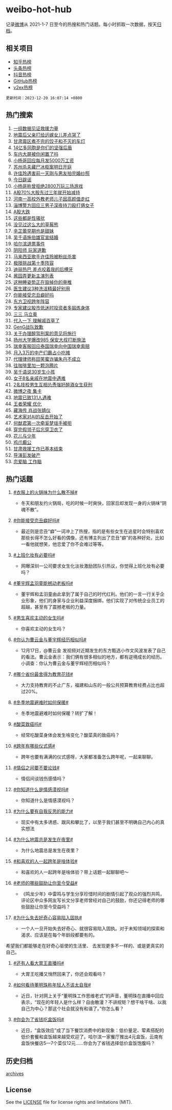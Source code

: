 # weibo-hot-hub

记录[微博](https://www.weibo.com)从 2021-1-7 日至今的热搜和热门话题。每小时抓取一次数据，按天[归档](archives)。

## 相关项目

- [知乎热榜](https://github.com/lonnyzhang423/zhihu-hot-hub)
- [头条热榜](https://github.com/lonnyzhang423/toutiao-hot-hub)
- [抖音热榜](https://github.com/lonnyzhang423/douyin-hot-hub)
- [GitHub热榜](https://github.com/lonnyzhang423/github-hot-hub)
- [v2ex热榜](https://github.com/lonnyzhang423/v2ex-hot-hub)


`更新时间：2023-12-20 16:07:14 +0800`

## 热门搜索

1. [一组数据见证救援力量](https://m.weibo.cn/search?containerid=100103type%3D1%26t%3D10%26q%3D%23%E4%B8%80%E7%BB%84%E6%95%B0%E6%8D%AE%E8%A7%81%E8%AF%81%E6%95%91%E6%8F%B4%E5%8A%9B%E9%87%8F%23&stream_entry_id=51&isnewpage=1&extparam=seat%3D1%26stream_entry_id%3D51%26dgr%3D0%26c_type%3D51%26pos%3D0%26q%3D%2523%25E4%25B8%2580%25E7%25BB%2584%25E6%2595%25B0%25E6%258D%25AE%25E8%25A7%2581%25E8%25AF%2581%25E6%2595%2591%25E6%258F%25B4%25E5%258A%259B%25E9%2587%258F%2523%26filter_type%3Drealtimehot%26cate%3D10103%26display_time%3D1703059632%26pre_seqid%3D1703059632848013192136)
1. [地震后父亲打给远嫁女儿差点哭了](https://m.weibo.cn/search?containerid=100103type%3D1%26t%3D10%26q%3D%23%E5%9C%B0%E9%9C%87%E5%90%8E%E7%88%B6%E4%BA%B2%E6%89%93%E7%BB%99%E8%BF%9C%E5%AB%81%E5%A5%B3%E5%84%BF%E5%B7%AE%E7%82%B9%E5%93%AD%E4%BA%86%23&stream_entry_id=31&isnewpage=1&extparam=seat%3D1%26pos%3D0%26lcate%3D5001%26flag%3D1%26stream_entry_id%3D31%26band_rank%3D1%26dgr%3D0%26realpos%3D1%26c_type%3D31%26q%3D%2523%25E5%259C%25B0%25E9%259C%2587%25E5%2590%258E%25E7%2588%25B6%25E4%25BA%25B2%25E6%2589%2593%25E7%25BB%2599%25E8%25BF%259C%25E5%25AB%2581%25E5%25A5%25B3%25E5%2584%25BF%25E5%25B7%25AE%25E7%2582%25B9%25E5%2593%25AD%25E4%25BA%2586%2523%26filter_type%3Drealtimehot%26cate%3D5001%26display_time%3D1703059632%26pre_seqid%3D1703059632848013192136)
1. [甘肃震区煮不完的饺子和不灭的车灯](https://m.weibo.cn/search?containerid=100103type%3D1%26t%3D10%26q%3D%23%E7%94%98%E8%82%83%E9%9C%87%E5%8C%BA%E7%85%AE%E4%B8%8D%E5%AE%8C%E7%9A%84%E9%A5%BA%E5%AD%90%E5%92%8C%E4%B8%8D%E7%81%AD%E7%9A%84%E8%BD%A6%E7%81%AF%23&stream_entry_id=31&isnewpage=1&extparam=seat%3D1%26pos%3D1%26lcate%3D5001%26flag%3D0%26stream_entry_id%3D31%26band_rank%3D2%26dgr%3D0%26realpos%3D2%26c_type%3D31%26q%3D%2523%25E7%2594%2598%25E8%2582%2583%25E9%259C%2587%25E5%258C%25BA%25E7%2585%25AE%25E4%25B8%258D%25E5%25AE%258C%25E7%259A%2584%25E9%25A5%25BA%25E5%25AD%2590%25E5%2592%258C%25E4%25B8%258D%25E7%2581%25AD%25E7%259A%2584%25E8%25BD%25A6%25E7%2581%25AF%2523%26filter_type%3Drealtimehot%26cate%3D5001%26display_time%3D1703059632%26pre_seqid%3D1703059632848013192136)
1. [14亿多同胞是你们的坚强后盾](https://m.weibo.cn/search?containerid=100103type%3D1%26t%3D10%26q%3D%2314%E4%BA%BF%E5%A4%9A%E5%90%8C%E8%83%9E%E6%98%AF%E4%BD%A0%E4%BB%AC%E7%9A%84%E5%9D%9A%E5%BC%BA%E5%90%8E%E7%9B%BE%23&stream_entry_id=31&isnewpage=1&extparam=seat%3D1%26pos%3D2%26lcate%3D5001%26flag%3D0%26stream_entry_id%3D31%26band_rank%3D3%26dgr%3D0%26realpos%3D3%26c_type%3D31%26q%3D%252314%25E4%25BA%25BF%25E5%25A4%259A%25E5%2590%258C%25E8%2583%259E%25E6%2598%25AF%25E4%25BD%25A0%25E4%25BB%25AC%25E7%259A%2584%25E5%259D%259A%25E5%25BC%25BA%25E5%2590%258E%25E7%259B%25BE%2523%26filter_type%3Drealtimehot%26cate%3D5001%26display_time%3D1703059632%26pre_seqid%3D1703059632848013192136)
1. [车内大屏被你闲置了吗](https://m.weibo.cn/search?containerid=100103type%3D1%26t%3D10%26q%3D%23%E8%BD%A6%E5%86%85%E5%A4%A7%E5%B1%8F%E8%A2%AB%E4%BD%A0%E9%97%B2%E7%BD%AE%E4%BA%86%E5%90%97%23&stream_entry_id=31&isnewpage=1&extparam=seat%3D1%26adid%3D215210%26pos%3D3%26lcate%3D5001%26stream_entry_id%3D31%26band_rank%3D4%26dgr%3D0%26filter_type%3Drealtimehot%26c_type%3D31%26q%3D%2523%25E8%25BD%25A6%25E5%2586%2585%25E5%25A4%25A7%25E5%25B1%258F%25E8%25A2%25AB%25E4%25BD%25A0%25E9%2597%25B2%25E7%25BD%25AE%25E4%25BA%2586%25E5%2590%2597%2523%26is_ad_pos%3D1%26cate%3D5001%26display_time%3D1703059632%26pre_seqid%3D1703059632848013192136)
1. [小杨哥回应每月发5000万工资](https://m.weibo.cn/search?containerid=100103type%3D1%26t%3D10%26q%3D%23%E5%B0%8F%E6%9D%A8%E5%93%A5%E5%9B%9E%E5%BA%94%E6%AF%8F%E6%9C%88%E5%8F%915000%E4%B8%87%E5%B7%A5%E8%B5%84%23&stream_entry_id=31&isnewpage=1&extparam=seat%3D1%26pos%3D4%26lcate%3D5001%26flag%3D2%26stream_entry_id%3D31%26band_rank%3D4%26dgr%3D0%26realpos%3D4%26c_type%3D31%26q%3D%2523%25E5%25B0%258F%25E6%259D%25A8%25E5%2593%25A5%25E5%259B%259E%25E5%25BA%2594%25E6%25AF%258F%25E6%259C%2588%25E5%258F%25915000%25E4%25B8%2587%25E5%25B7%25A5%25E8%25B5%2584%2523%26filter_type%3Drealtimehot%26cate%3D5001%26display_time%3D1703059632%26pre_seqid%3D1703059632848013192136)
1. [苏州杀夫藏尸冰柜案明日开庭](https://m.weibo.cn/search?containerid=100103type%3D1%26t%3D10%26q%3D%23%E8%8B%8F%E5%B7%9E%E6%9D%80%E5%A4%AB%E8%97%8F%E5%B0%B8%E5%86%B0%E6%9F%9C%E6%A1%88%E6%98%8E%E6%97%A5%E5%BC%80%E5%BA%AD%23&stream_entry_id=31&isnewpage=1&extparam=seat%3D1%26pos%3D5%26lcate%3D5001%26flag%3D1%26stream_entry_id%3D31%26band_rank%3D5%26dgr%3D0%26realpos%3D5%26c_type%3D31%26q%3D%2523%25E8%258B%258F%25E5%25B7%259E%25E6%259D%2580%25E5%25A4%25AB%25E8%2597%258F%25E5%25B0%25B8%25E5%2586%25B0%25E6%259F%259C%25E6%25A1%2588%25E6%2598%258E%25E6%2597%25A5%25E5%25BC%2580%25E5%25BA%25AD%2523%26filter_type%3Drealtimehot%26cate%3D5001%26display_time%3D1703059632%26pre_seqid%3D1703059632848013192136)
1. [许佳玲遇害前一天刚与男友拍完婚纱照](https://m.weibo.cn/search?containerid=100103type%3D1%26t%3D10%26q%3D%23%E8%AE%B8%E4%BD%B3%E7%8E%B2%E9%81%87%E5%AE%B3%E5%89%8D%E4%B8%80%E5%A4%A9%E5%88%9A%E4%B8%8E%E7%94%B7%E5%8F%8B%E6%8B%8D%E5%AE%8C%E5%A9%9A%E7%BA%B1%E7%85%A7%23&stream_entry_id=31&isnewpage=1&extparam=seat%3D1%26pos%3D6%26lcate%3D5001%26flag%3D1%26stream_entry_id%3D31%26band_rank%3D6%26dgr%3D0%26realpos%3D6%26c_type%3D31%26q%3D%2523%25E8%25AE%25B8%25E4%25BD%25B3%25E7%258E%25B2%25E9%2581%2587%25E5%25AE%25B3%25E5%2589%258D%25E4%25B8%2580%25E5%25A4%25A9%25E5%2588%259A%25E4%25B8%258E%25E7%2594%25B7%25E5%258F%258B%25E6%258B%258D%25E5%25AE%258C%25E5%25A9%259A%25E7%25BA%25B1%25E7%2585%25A7%2523%26filter_type%3Drealtimehot%26cate%3D5001%26display_time%3D1703059632%26pre_seqid%3D1703059632848013192136)
1. [今日辟谣](https://m.weibo.cn/search?containerid=100103type%3D1%26t%3D10%26q%3D%23%E4%BB%8A%E6%97%A5%E8%BE%9F%E8%B0%A3%23&stream_entry_id=31&isnewpage=1&extparam=seat%3D1%26adid%3D214978%26pos%3D7%26lcate%3D5001%26stream_entry_id%3D31%26band_rank%3D7%26dgr%3D0%26filter_type%3Drealtimehot%26c_type%3D31%26q%3D%2523%25E4%25BB%258A%25E6%2597%25A5%25E8%25BE%259F%25E8%25B0%25A3%2523%26is_ad_pos%3D1%26cate%3D5001%26display_time%3D1703059632%26pre_seqid%3D1703059632848013192136)
1. [小杨哥称曾拒绝2800万玩三场游戏](https://m.weibo.cn/search?containerid=100103type%3D1%26t%3D10%26q%3D%23%E5%B0%8F%E6%9D%A8%E5%93%A5%E7%A7%B0%E6%9B%BE%E6%8B%92%E7%BB%9D2800%E4%B8%87%E7%8E%A9%E4%B8%89%E5%9C%BA%E6%B8%B8%E6%88%8F%23&stream_entry_id=31&isnewpage=1&extparam=seat%3D1%26pos%3D8%26lcate%3D5001%26flag%3D1%26stream_entry_id%3D31%26band_rank%3D7%26dgr%3D0%26realpos%3D7%26c_type%3D31%26q%3D%2523%25E5%25B0%258F%25E6%259D%25A8%25E5%2593%25A5%25E7%25A7%25B0%25E6%259B%25BE%25E6%258B%2592%25E7%25BB%259D2800%25E4%25B8%2587%25E7%258E%25A9%25E4%25B8%2589%25E5%259C%25BA%25E6%25B8%25B8%25E6%2588%258F%2523%26filter_type%3Drealtimehot%26cate%3D5001%26display_time%3D1703059632%26pre_seqid%3D1703059632848013192136)
1. [A股70%大股东过三年就开始减持](https://m.weibo.cn/search?containerid=100103type%3D1%26t%3D10%26q%3D%23A%E8%82%A170%25%E5%A4%A7%E8%82%A1%E4%B8%9C%E8%BF%87%E4%B8%89%E5%B9%B4%E5%B0%B1%E5%BC%80%E5%A7%8B%E5%87%8F%E6%8C%81%23&stream_entry_id=31&isnewpage=1&extparam=seat%3D1%26pos%3D9%26lcate%3D5001%26flag%3D1%26stream_entry_id%3D31%26band_rank%3D8%26dgr%3D0%26realpos%3D8%26c_type%3D31%26q%3D%2523A%25E8%2582%25A170%2525%25E5%25A4%25A7%25E8%2582%25A1%25E4%25B8%259C%25E8%25BF%2587%25E4%25B8%2589%25E5%25B9%25B4%25E5%25B0%25B1%25E5%25BC%2580%25E5%25A7%258B%25E5%2587%258F%25E6%258C%2581%2523%26filter_type%3Drealtimehot%26cate%3D5001%26display_time%3D1703059632%26pre_seqid%3D1703059632848013192136)
1. [河南一高校外教老师儿子因高颜值走红](https://m.weibo.cn/search?containerid=100103type%3D1%26t%3D10%26q%3D%23%E6%B2%B3%E5%8D%97%E4%B8%80%E9%AB%98%E6%A0%A1%E5%A4%96%E6%95%99%E8%80%81%E5%B8%88%E5%84%BF%E5%AD%90%E5%9B%A0%E9%AB%98%E9%A2%9C%E5%80%BC%E8%B5%B0%E7%BA%A2%23&stream_entry_id=31&isnewpage=1&extparam=seat%3D1%26pos%3D10%26lcate%3D5001%26flag%3D0%26stream_entry_id%3D31%26band_rank%3D9%26dgr%3D0%26realpos%3D9%26c_type%3D31%26q%3D%2523%25E6%25B2%25B3%25E5%258D%2597%25E4%25B8%2580%25E9%25AB%2598%25E6%25A0%25A1%25E5%25A4%2596%25E6%2595%2599%25E8%2580%2581%25E5%25B8%2588%25E5%2584%25BF%25E5%25AD%2590%25E5%259B%25A0%25E9%25AB%2598%25E9%25A2%259C%25E5%2580%25BC%25E8%25B5%25B0%25E7%25BA%25A2%2523%26filter_type%3Drealtimehot%26cate%3D5001%26display_time%3D1703059632%26pre_seqid%3D1703059632848013192136)
1. [淄博警方回应三男子深夜持刀殴打俩女子](https://m.weibo.cn/search?containerid=100103type%3D1%26t%3D10%26q%3D%23%E6%B7%84%E5%8D%9A%E8%AD%A6%E6%96%B9%E5%9B%9E%E5%BA%94%E4%B8%89%E7%94%B7%E5%AD%90%E6%B7%B1%E5%A4%9C%E6%8C%81%E5%88%80%E6%AE%B4%E6%89%93%E4%BF%A9%E5%A5%B3%E5%AD%90%23&stream_entry_id=31&isnewpage=1&extparam=seat%3D1%26pos%3D11%26lcate%3D5001%26flag%3D1%26stream_entry_id%3D31%26band_rank%3D10%26dgr%3D0%26realpos%3D10%26c_type%3D31%26q%3D%2523%25E6%25B7%2584%25E5%258D%259A%25E8%25AD%25A6%25E6%2596%25B9%25E5%259B%259E%25E5%25BA%2594%25E4%25B8%2589%25E7%2594%25B7%25E5%25AD%2590%25E6%25B7%25B1%25E5%25A4%259C%25E6%258C%2581%25E5%2588%2580%25E6%25AE%25B4%25E6%2589%2593%25E4%25BF%25A9%25E5%25A5%25B3%25E5%25AD%2590%2523%26filter_type%3Drealtimehot%26cate%3D5001%26display_time%3D1703059632%26pre_seqid%3D1703059632848013192136)
1. [A股大跌](https://m.weibo.cn/search?containerid=100103type%3D1%26t%3D10%26q%3D%23A%E8%82%A1%E5%A4%A7%E8%B7%8C%23&stream_entry_id=31&isnewpage=1&extparam=seat%3D1%26pos%3D12%26lcate%3D5001%26flag%3D1%26stream_entry_id%3D31%26band_rank%3D11%26dgr%3D0%26realpos%3D11%26c_type%3D31%26q%3D%2523A%25E8%2582%25A1%25E5%25A4%25A7%25E8%25B7%258C%2523%26filter_type%3Drealtimehot%26cate%3D5001%26display_time%3D1703059632%26pre_seqid%3D1703059632848013192136)
1. [这些都是性骚扰](https://m.weibo.cn/search?containerid=100103type%3D1%26t%3D10%26q%3D%E8%BF%99%E4%BA%9B%E9%83%BD%E6%98%AF%E6%80%A7%E9%AA%9A%E6%89%B0&stream_entry_id=31&isnewpage=1&extparam=seat%3D1%26pos%3D13%26lcate%3D5001%26flag%3D1%26stream_entry_id%3D31%26band_rank%3D12%26dgr%3D0%26realpos%3D12%26c_type%3D31%26q%3D%25E8%25BF%2599%25E4%25BA%259B%25E9%2583%25BD%25E6%2598%25AF%25E6%2580%25A7%25E9%25AA%259A%25E6%2589%25B0%26filter_type%3Drealtimehot%26cate%3D5001%26display_time%3D1703059632%26pre_seqid%3D1703059632848013192136)
1. [没见过这么大的草莓熊](https://m.weibo.cn/search?containerid=100103type%3D1%26t%3D10%26q%3D%23%E6%B2%A1%E8%A7%81%E8%BF%87%E8%BF%99%E4%B9%88%E5%A4%A7%E7%9A%84%E8%8D%89%E8%8E%93%E7%86%8A%23&stream_entry_id=31&isnewpage=1&extparam=seat%3D1%26adid%3D214720%26pos%3D14%26lcate%3D5001%26flag%3D0%26stream_entry_id%3D31%26band_rank%3D13%26dgr%3D0%26realpos%3D13%26c_type%3D31%26q%3D%2523%25E6%25B2%25A1%25E8%25A7%2581%25E8%25BF%2587%25E8%25BF%2599%25E4%25B9%2588%25E5%25A4%25A7%25E7%259A%2584%25E8%258D%2589%25E8%258E%2593%25E7%2586%258A%2523%26filter_type%3Drealtimehot%26cate%3D5001%26display_time%3D1703059632%26pre_seqid%3D1703059632848013192136)
1. [辛芷蕾早期也是甜妹](https://m.weibo.cn/search?containerid=100103type%3D1%26t%3D10%26q%3D%23%E8%BE%9B%E8%8A%B7%E8%95%BE%E6%97%A9%E6%9C%9F%E4%B9%9F%E6%98%AF%E7%94%9C%E5%A6%B9%23&stream_entry_id=31&isnewpage=1&extparam=seat%3D1%26pos%3D15%26lcate%3D5001%26flag%3D1%26stream_entry_id%3D31%26band_rank%3D14%26dgr%3D0%26realpos%3D14%26c_type%3D31%26q%3D%2523%25E8%25BE%259B%25E8%258A%25B7%25E8%2595%25BE%25E6%2597%25A9%25E6%259C%259F%25E4%25B9%259F%25E6%2598%25AF%25E7%2594%259C%25E5%25A6%25B9%2523%26filter_type%3Drealtimehot%26cate%3D5001%26display_time%3D1703059632%26pre_seqid%3D1703059632848013192136)
1. [吴千语施伯雄官宣结婚](https://m.weibo.cn/search?containerid=100103type%3D1%26t%3D10%26q%3D%23%E5%90%B4%E5%8D%83%E8%AF%AD%E6%96%BD%E4%BC%AF%E9%9B%84%E5%AE%98%E5%AE%A3%E7%BB%93%E5%A9%9A%23&stream_entry_id=31&isnewpage=1&extparam=seat%3D1%26pos%3D16%26lcate%3D5001%26flag%3D2%26stream_entry_id%3D31%26band_rank%3D15%26dgr%3D0%26realpos%3D15%26c_type%3D31%26q%3D%2523%25E5%2590%25B4%25E5%258D%2583%25E8%25AF%25AD%25E6%2596%25BD%25E4%25BC%25AF%25E9%259B%2584%25E5%25AE%2598%25E5%25AE%25A3%25E7%25BB%2593%25E5%25A9%259A%2523%26filter_type%3Drealtimehot%26cate%3D5001%26display_time%3D1703059632%26pre_seqid%3D1703059632848013192136)
1. [哈尔滨退票事件](https://m.weibo.cn/search?containerid=100103type%3D1%26t%3D10%26q%3D%E5%93%88%E5%B0%94%E6%BB%A8%E9%80%80%E7%A5%A8%E4%BA%8B%E4%BB%B6&stream_entry_id=31&isnewpage=1&extparam=seat%3D1%26pos%3D17%26lcate%3D5001%26flag%3D2%26stream_entry_id%3D31%26band_rank%3D16%26dgr%3D0%26realpos%3D16%26c_type%3D31%26q%3D%25E5%2593%2588%25E5%25B0%2594%25E6%25BB%25A8%25E9%2580%2580%25E7%25A5%25A8%25E4%25BA%258B%25E4%25BB%25B6%26filter_type%3Drealtimehot%26cate%3D5001%26display_time%3D1703059632%26pre_seqid%3D1703059632848013192136)
1. [阴阳师 玩家道歉](https://m.weibo.cn/search?containerid=100103type%3D1%26t%3D10%26q%3D%E9%98%B4%E9%98%B3%E5%B8%88+%E7%8E%A9%E5%AE%B6%E9%81%93%E6%AD%89&stream_entry_id=31&isnewpage=1&extparam=seat%3D1%26pos%3D18%26lcate%3D5001%26flag%3D1%26stream_entry_id%3D31%26band_rank%3D17%26dgr%3D0%26realpos%3D17%26c_type%3D31%26q%3D%25E9%2598%25B4%25E9%2598%25B3%25E5%25B8%2588%2520%25E7%258E%25A9%25E5%25AE%25B6%25E9%2581%2593%25E6%25AD%2589%26filter_type%3Drealtimehot%26cate%3D5001%26display_time%3D1703059632%26pre_seqid%3D1703059632848013192136)
1. [马来西亚歌手许佳玲被粉丝杀害](https://m.weibo.cn/search?containerid=100103type%3D1%26t%3D10%26q%3D%23%E9%A9%AC%E6%9D%A5%E8%A5%BF%E4%BA%9A%E6%AD%8C%E6%89%8B%E8%AE%B8%E4%BD%B3%E7%8E%B2%E8%A2%AB%E7%B2%89%E4%B8%9D%E6%9D%80%E5%AE%B3%23&stream_entry_id=31&isnewpage=1&extparam=seat%3D1%26pos%3D19%26lcate%3D5001%26flag%3D2%26stream_entry_id%3D31%26band_rank%3D18%26dgr%3D0%26realpos%3D18%26c_type%3D31%26q%3D%2523%25E9%25A9%25AC%25E6%259D%25A5%25E8%25A5%25BF%25E4%25BA%259A%25E6%25AD%258C%25E6%2589%258B%25E8%25AE%25B8%25E4%25BD%25B3%25E7%258E%25B2%25E8%25A2%25AB%25E7%25B2%2589%25E4%25B8%259D%25E6%259D%2580%25E5%25AE%25B3%2523%26filter_type%3Drealtimehot%26cate%3D5001%26display_time%3D1703059632%26pre_seqid%3D1703059632848013192136)
1. [极限挑战第十季阵容](https://m.weibo.cn/search?containerid=100103type%3D1%26t%3D10%26q%3D%23%E6%9E%81%E9%99%90%E6%8C%91%E6%88%98%E7%AC%AC%E5%8D%81%E5%AD%A3%E9%98%B5%E5%AE%B9%23&stream_entry_id=31&isnewpage=1&extparam=seat%3D1%26pos%3D20%26lcate%3D5001%26flag%3D1%26stream_entry_id%3D31%26band_rank%3D19%26dgr%3D0%26realpos%3D19%26c_type%3D31%26q%3D%2523%25E6%259E%2581%25E9%2599%2590%25E6%258C%2591%25E6%2588%2598%25E7%25AC%25AC%25E5%258D%2581%25E5%25AD%25A3%25E9%2598%25B5%25E5%25AE%25B9%2523%26filter_type%3Drealtimehot%26cate%3D5001%26display_time%3D1703059632%26pre_seqid%3D1703059632848013192136)
1. [迪丽热巴 差点咬着我的后槽牙](https://m.weibo.cn/search?containerid=100103type%3D1%26t%3D10%26q%3D%E8%BF%AA%E4%B8%BD%E7%83%AD%E5%B7%B4+%E5%B7%AE%E7%82%B9%E5%92%AC%E7%9D%80%E6%88%91%E7%9A%84%E5%90%8E%E6%A7%BD%E7%89%99&stream_entry_id=31&isnewpage=1&extparam=seat%3D1%26pos%3D21%26lcate%3D5001%26flag%3D2%26stream_entry_id%3D31%26band_rank%3D20%26dgr%3D0%26realpos%3D20%26c_type%3D31%26q%3D%25E8%25BF%25AA%25E4%25B8%25BD%25E7%2583%25AD%25E5%25B7%25B4%2520%25E5%25B7%25AE%25E7%2582%25B9%25E5%2592%25AC%25E7%259D%2580%25E6%2588%2591%25E7%259A%2584%25E5%2590%258E%25E6%25A7%25BD%25E7%2589%2599%26filter_type%3Drealtimehot%26cate%3D5001%26display_time%3D1703059632%26pre_seqid%3D1703059632848013192136)
1. [酱园弄更新主演列表](https://m.weibo.cn/search?containerid=100103type%3D1%26t%3D10%26q%3D%23%E9%85%B1%E5%9B%AD%E5%BC%84%E6%9B%B4%E6%96%B0%E4%B8%BB%E6%BC%94%E5%88%97%E8%A1%A8%23&stream_entry_id=31&isnewpage=1&extparam=seat%3D1%26pos%3D22%26lcate%3D5001%26flag%3D0%26stream_entry_id%3D31%26band_rank%3D21%26dgr%3D0%26realpos%3D21%26c_type%3D31%26q%3D%2523%25E9%2585%25B1%25E5%259B%25AD%25E5%25BC%2584%25E6%259B%25B4%25E6%2596%25B0%25E4%25B8%25BB%25E6%25BC%2594%25E5%2588%2597%25E8%25A1%25A8%2523%26filter_type%3Drealtimehot%26cate%3D5001%26display_time%3D1703059632%26pre_seqid%3D1703059632848013192136)
1. [这种睡姿势正在毁掉你的脊椎](https://m.weibo.cn/search?containerid=100103type%3D1%26t%3D10%26q%3D%23%E8%BF%99%E7%A7%8D%E7%9D%A1%E5%A7%BF%E5%8A%BF%E6%AD%A3%E5%9C%A8%E6%AF%81%E6%8E%89%E4%BD%A0%E7%9A%84%E8%84%8A%E6%A4%8E%23&stream_entry_id=31&isnewpage=1&extparam=seat%3D1%26pos%3D23%26lcate%3D5001%26flag%3D0%26stream_entry_id%3D31%26band_rank%3D22%26dgr%3D0%26realpos%3D22%26c_type%3D31%26q%3D%2523%25E8%25BF%2599%25E7%25A7%258D%25E7%259D%25A1%25E5%25A7%25BF%25E5%258A%25BF%25E6%25AD%25A3%25E5%259C%25A8%25E6%25AF%2581%25E6%258E%2589%25E4%25BD%25A0%25E7%259A%2584%25E8%2584%258A%25E6%25A4%258E%2523%26filter_type%3Drealtimehot%26cate%3D5001%26display_time%3D1703059632%26pre_seqid%3D1703059632848013192136)
1. [医生建议3种洗洁精最好别用](https://m.weibo.cn/search?containerid=100103type%3D1%26t%3D10%26q%3D%23%E5%8C%BB%E7%94%9F%E5%BB%BA%E8%AE%AE3%E7%A7%8D%E6%B4%97%E6%B4%81%E7%B2%BE%E6%9C%80%E5%A5%BD%E5%88%AB%E7%94%A8%23&stream_entry_id=31&isnewpage=1&extparam=seat%3D1%26pos%3D24%26lcate%3D5001%26flag%3D1%26stream_entry_id%3D31%26band_rank%3D23%26dgr%3D0%26realpos%3D23%26c_type%3D31%26q%3D%2523%25E5%258C%25BB%25E7%2594%259F%25E5%25BB%25BA%25E8%25AE%25AE3%25E7%25A7%258D%25E6%25B4%2597%25E6%25B4%2581%25E7%25B2%25BE%25E6%259C%2580%25E5%25A5%25BD%25E5%2588%25AB%25E7%2594%25A8%2523%26filter_type%3Drealtimehot%26cate%3D5001%26display_time%3D1703059632%26pre_seqid%3D1703059632848013192136)
1. [你能接受恋丑癖好吗](https://m.weibo.cn/search?containerid=100103type%3D1%26t%3D10%26q%3D%23%E4%BD%A0%E8%83%BD%E6%8E%A5%E5%8F%97%E6%81%8B%E4%B8%91%E7%99%96%E5%A5%BD%E5%90%97%23&stream_entry_id=31&isnewpage=1&extparam=seat%3D1%26pos%3D25%26lcate%3D5001%26flag%3D0%26stream_entry_id%3D31%26band_rank%3D24%26dgr%3D0%26realpos%3D24%26c_type%3D31%26q%3D%2523%25E4%25BD%25A0%25E8%2583%25BD%25E6%258E%25A5%25E5%258F%2597%25E6%2581%258B%25E4%25B8%2591%25E7%2599%2596%25E5%25A5%25BD%25E5%2590%2597%2523%26filter_type%3Drealtimehot%26cate%3D5001%26display_time%3D1703059632%26pre_seqid%3D1703059632848013192136)
1. [东方卫视跨年阵容](https://m.weibo.cn/search?containerid=100103type%3D1%26t%3D10%26q%3D%E4%B8%9C%E6%96%B9%E5%8D%AB%E8%A7%86%E8%B7%A8%E5%B9%B4%E9%98%B5%E5%AE%B9&stream_entry_id=31&isnewpage=1&extparam=seat%3D1%26pos%3D26%26lcate%3D5001%26flag%3D1%26stream_entry_id%3D31%26band_rank%3D25%26dgr%3D0%26realpos%3D25%26c_type%3D31%26q%3D%25E4%25B8%259C%25E6%2596%25B9%25E5%258D%25AB%25E8%25A7%2586%25E8%25B7%25A8%25E5%25B9%25B4%25E9%2598%25B5%25E5%25AE%25B9%26filter_type%3Drealtimehot%26cate%3D5001%26display_time%3D1703059632%26pre_seqid%3D1703059632848013192136)
1. [专家建议股市低迷时投资者多锻炼身体](https://m.weibo.cn/search?containerid=100103type%3D1%26t%3D10%26q%3D%23%E4%B8%93%E5%AE%B6%E5%BB%BA%E8%AE%AE%E8%82%A1%E5%B8%82%E4%BD%8E%E8%BF%B7%E6%97%B6%E6%8A%95%E8%B5%84%E8%80%85%E5%A4%9A%E9%94%BB%E7%82%BC%E8%BA%AB%E4%BD%93%23&stream_entry_id=31&isnewpage=1&extparam=seat%3D1%26pos%3D27%26lcate%3D5001%26flag%3D1%26stream_entry_id%3D31%26band_rank%3D26%26dgr%3D0%26realpos%3D26%26c_type%3D31%26q%3D%2523%25E4%25B8%2593%25E5%25AE%25B6%25E5%25BB%25BA%25E8%25AE%25AE%25E8%2582%25A1%25E5%25B8%2582%25E4%25BD%258E%25E8%25BF%25B7%25E6%2597%25B6%25E6%258A%2595%25E8%25B5%2584%25E8%2580%2585%25E5%25A4%259A%25E9%2594%25BB%25E7%2582%25BC%25E8%25BA%25AB%25E4%25BD%2593%2523%26filter_type%3Drealtimehot%26cate%3D5001%26display_time%3D1703059632%26pre_seqid%3D1703059632848013192136)
1. [三三 马立奥](https://m.weibo.cn/search?containerid=100103type%3D1%26t%3D10%26q%3D%E4%B8%89%E4%B8%89+%E9%A9%AC%E7%AB%8B%E5%A5%A5&stream_entry_id=31&isnewpage=1&extparam=seat%3D1%26pos%3D28%26lcate%3D5001%26flag%3D0%26stream_entry_id%3D31%26band_rank%3D27%26dgr%3D0%26realpos%3D27%26c_type%3D31%26q%3D%25E4%25B8%2589%25E4%25B8%2589%2520%25E9%25A9%25AC%25E7%25AB%258B%25E5%25A5%25A5%26filter_type%3Drealtimehot%26cate%3D5001%26display_time%3D1703059632%26pre_seqid%3D1703059632848013192136)
1. [代入一下 理解戚百草了](https://m.weibo.cn/search?containerid=100103type%3D1%26t%3D10%26q%3D%E4%BB%A3%E5%85%A5%E4%B8%80%E4%B8%8B+%E7%90%86%E8%A7%A3%E6%88%9A%E7%99%BE%E8%8D%89%E4%BA%86&stream_entry_id=31&isnewpage=1&extparam=seat%3D1%26pos%3D29%26lcate%3D5001%26flag%3D1%26stream_entry_id%3D31%26band_rank%3D28%26dgr%3D0%26realpos%3D28%26c_type%3D31%26q%3D%25E4%25BB%25A3%25E5%2585%25A5%25E4%25B8%2580%25E4%25B8%258B%2520%25E7%2590%2586%25E8%25A7%25A3%25E6%2588%259A%25E7%2599%25BE%25E8%258D%2589%25E4%25BA%2586%26filter_type%3Drealtimehot%26cate%3D5001%26display_time%3D1703059632%26pre_seqid%3D1703059632848013192136)
1. [GenG战队致歉](https://m.weibo.cn/search?containerid=100103type%3D1%26t%3D10%26q%3D%23GenG%E6%88%98%E9%98%9F%E8%87%B4%E6%AD%89%23&stream_entry_id=31&isnewpage=1&extparam=seat%3D1%26pos%3D30%26lcate%3D5001%26flag%3D0%26stream_entry_id%3D31%26band_rank%3D29%26dgr%3D0%26realpos%3D29%26c_type%3D31%26q%3D%2523GenG%25E6%2588%2598%25E9%2598%259F%25E8%2587%25B4%25E6%25AD%2589%2523%26filter_type%3Drealtimehot%26cate%3D5001%26display_time%3D1703059632%26pre_seqid%3D1703059632848013192136)
1. [关于办理醉驾刑案的意见将施行](https://m.weibo.cn/search?containerid=100103type%3D1%26t%3D10%26q%3D%23%E5%85%B3%E4%BA%8E%E5%8A%9E%E7%90%86%E9%86%89%E9%A9%BE%E5%88%91%E6%A1%88%E7%9A%84%E6%84%8F%E8%A7%81%E5%B0%86%E6%96%BD%E8%A1%8C%23&stream_entry_id=31&isnewpage=1&extparam=seat%3D1%26pos%3D31%26lcate%3D5001%26flag%3D1%26stream_entry_id%3D31%26band_rank%3D30%26dgr%3D0%26realpos%3D30%26c_type%3D31%26q%3D%2523%25E5%2585%25B3%25E4%25BA%258E%25E5%258A%259E%25E7%2590%2586%25E9%2586%2589%25E9%25A9%25BE%25E5%2588%2591%25E6%25A1%2588%25E7%259A%2584%25E6%2584%258F%25E8%25A7%2581%25E5%25B0%2586%25E6%2596%25BD%25E8%25A1%258C%2523%26filter_type%3Drealtimehot%26cate%3D5001%26display_time%3D1703059632%26pre_seqid%3D1703059632848013192136)
1. [扬州大学爆改985 保安大叔打断施法](https://m.weibo.cn/search?containerid=100103type%3D1%26t%3D10%26q%3D%E6%89%AC%E5%B7%9E%E5%A4%A7%E5%AD%A6%E7%88%86%E6%94%B9985+%E4%BF%9D%E5%AE%89%E5%A4%A7%E5%8F%94%E6%89%93%E6%96%AD%E6%96%BD%E6%B3%95&stream_entry_id=31&isnewpage=1&extparam=seat%3D1%26pos%3D32%26lcate%3D5001%26flag%3D1%26stream_entry_id%3D31%26band_rank%3D31%26dgr%3D0%26realpos%3D31%26c_type%3D31%26q%3D%25E6%2589%25AC%25E5%25B7%259E%25E5%25A4%25A7%25E5%25AD%25A6%25E7%2588%2586%25E6%2594%25B9985%2520%25E4%25BF%259D%25E5%25AE%2589%25E5%25A4%25A7%25E5%258F%2594%25E6%2589%2593%25E6%2596%25AD%25E6%2596%25BD%25E6%25B3%2595%26filter_type%3Drealtimehot%26cate%3D5001%26display_time%3D1703059632%26pre_seqid%3D1703059632848013192136)
1. [瑞幸客服回应泰国瑞幸向中国瑞幸索赔](https://m.weibo.cn/search?containerid=100103type%3D1%26t%3D10%26q%3D%23%E7%91%9E%E5%B9%B8%E5%AE%A2%E6%9C%8D%E5%9B%9E%E5%BA%94%E6%B3%B0%E5%9B%BD%E7%91%9E%E5%B9%B8%E5%90%91%E4%B8%AD%E5%9B%BD%E7%91%9E%E5%B9%B8%E7%B4%A2%E8%B5%94%23&stream_entry_id=31&isnewpage=1&extparam=seat%3D1%26pos%3D33%26lcate%3D5001%26flag%3D0%26stream_entry_id%3D31%26band_rank%3D32%26dgr%3D0%26realpos%3D32%26c_type%3D31%26q%3D%2523%25E7%2591%259E%25E5%25B9%25B8%25E5%25AE%25A2%25E6%259C%258D%25E5%259B%259E%25E5%25BA%2594%25E6%25B3%25B0%25E5%259B%25BD%25E7%2591%259E%25E5%25B9%25B8%25E5%2590%2591%25E4%25B8%25AD%25E5%259B%25BD%25E7%2591%259E%25E5%25B9%25B8%25E7%25B4%25A2%25E8%25B5%2594%2523%26filter_type%3Drealtimehot%26cate%3D5001%26display_time%3D1703059632%26pre_seqid%3D1703059632848013192136)
1. [月入3万的中产们霸占小吃摊](https://m.weibo.cn/search?containerid=100103type%3D1%26t%3D10%26q%3D%23%E6%9C%88%E5%85%A53%E4%B8%87%E7%9A%84%E4%B8%AD%E4%BA%A7%E4%BB%AC%E9%9C%B8%E5%8D%A0%E5%B0%8F%E5%90%83%E6%91%8A%23&stream_entry_id=31&isnewpage=1&extparam=seat%3D1%26pos%3D34%26lcate%3D5001%26flag%3D0%26stream_entry_id%3D31%26band_rank%3D33%26dgr%3D0%26realpos%3D33%26c_type%3D31%26q%3D%2523%25E6%259C%2588%25E5%2585%25A53%25E4%25B8%2587%25E7%259A%2584%25E4%25B8%25AD%25E4%25BA%25A7%25E4%25BB%25AC%25E9%259C%25B8%25E5%258D%25A0%25E5%25B0%258F%25E5%2590%2583%25E6%2591%258A%2523%26filter_type%3Drealtimehot%26cate%3D5001%26display_time%3D1703059632%26pre_seqid%3D1703059632848013192136)
1. [代理律师称田笑蜜诈骗朱丹不成立](https://m.weibo.cn/search?containerid=100103type%3D1%26t%3D10%26q%3D%23%E4%BB%A3%E7%90%86%E5%BE%8B%E5%B8%88%E7%A7%B0%E7%94%B0%E7%AC%91%E8%9C%9C%E8%AF%88%E9%AA%97%E6%9C%B1%E4%B8%B9%E4%B8%8D%E6%88%90%E7%AB%8B%23&stream_entry_id=31&isnewpage=1&extparam=seat%3D1%26pos%3D35%26lcate%3D5001%26flag%3D0%26stream_entry_id%3D31%26band_rank%3D34%26dgr%3D0%26realpos%3D34%26c_type%3D31%26q%3D%2523%25E4%25BB%25A3%25E7%2590%2586%25E5%25BE%258B%25E5%25B8%2588%25E7%25A7%25B0%25E7%2594%25B0%25E7%25AC%2591%25E8%259C%259C%25E8%25AF%2588%25E9%25AA%2597%25E6%259C%25B1%25E4%25B8%25B9%25E4%25B8%258D%25E6%2588%2590%25E7%25AB%258B%2523%26filter_type%3Drealtimehot%26cate%3D5001%26display_time%3D1703059632%26pre_seqid%3D1703059632848013192136)
1. [往咖啡里加一颗泡腾片](https://m.weibo.cn/search?containerid=100103type%3D1%26t%3D10%26q%3D%E5%BE%80%E5%92%96%E5%95%A1%E9%87%8C%E5%8A%A0%E4%B8%80%E9%A2%97%E6%B3%A1%E8%85%BE%E7%89%87&stream_entry_id=31&isnewpage=1&extparam=seat%3D1%26pos%3D36%26lcate%3D5001%26flag%3D1%26stream_entry_id%3D31%26band_rank%3D35%26dgr%3D0%26realpos%3D35%26c_type%3D31%26q%3D%25E5%25BE%2580%25E5%2592%2596%25E5%2595%25A1%25E9%2587%258C%25E5%258A%25A0%25E4%25B8%2580%25E9%25A2%2597%25E6%25B3%25A1%25E8%2585%25BE%25E7%2589%2587%26filter_type%3Drealtimehot%26cate%3D5001%26display_time%3D1703059632%26pre_seqid%3D1703059632848013192136)
1. [吴千语说30岁生小孩](https://m.weibo.cn/search?containerid=100103type%3D1%26t%3D10%26q%3D%23%E5%90%B4%E5%8D%83%E8%AF%AD%E8%AF%B430%E5%B2%81%E7%94%9F%E5%B0%8F%E5%AD%A9%23&stream_entry_id=31&isnewpage=1&extparam=seat%3D1%26pos%3D37%26lcate%3D5001%26flag%3D1%26stream_entry_id%3D31%26band_rank%3D36%26dgr%3D0%26realpos%3D36%26c_type%3D31%26q%3D%2523%25E5%2590%25B4%25E5%258D%2583%25E8%25AF%25AD%25E8%25AF%25B430%25E5%25B2%2581%25E7%2594%259F%25E5%25B0%258F%25E5%25AD%25A9%2523%26filter_type%3Drealtimehot%26cate%3D5001%26display_time%3D1703059632%26pre_seqid%3D1703059632848013192136)
1. [女子8名亲戚在地震中遇难](https://m.weibo.cn/search?containerid=100103type%3D1%26t%3D10%26q%3D%23%E5%A5%B3%E5%AD%908%E5%90%8D%E4%BA%B2%E6%88%9A%E5%9C%A8%E5%9C%B0%E9%9C%87%E4%B8%AD%E9%81%87%E9%9A%BE%23&stream_entry_id=31&isnewpage=1&extparam=seat%3D1%26pos%3D38%26lcate%3D5001%26flag%3D0%26stream_entry_id%3D31%26band_rank%3D37%26dgr%3D0%26realpos%3D37%26c_type%3D31%26q%3D%2523%25E5%25A5%25B3%25E5%25AD%25908%25E5%2590%258D%25E4%25BA%25B2%25E6%2588%259A%25E5%259C%25A8%25E5%259C%25B0%25E9%259C%2587%25E4%25B8%25AD%25E9%2581%2587%25E9%259A%25BE%2523%26filter_type%3Drealtimehot%26cate%3D5001%26display_time%3D1703059632%26pre_seqid%3D1703059632848013192136)
1. [2名技校男生互相怂恿强奸醉酒女生获刑](https://m.weibo.cn/search?containerid=100103type%3D1%26t%3D10%26q%3D%232%E5%90%8D%E6%8A%80%E6%A0%A1%E7%94%B7%E7%94%9F%E4%BA%92%E7%9B%B8%E6%80%82%E6%81%BF%E5%BC%BA%E5%A5%B8%E9%86%89%E9%85%92%E5%A5%B3%E7%94%9F%E8%8E%B7%E5%88%91%23&stream_entry_id=31&isnewpage=1&extparam=seat%3D1%26pos%3D39%26lcate%3D5001%26flag%3D0%26stream_entry_id%3D31%26band_rank%3D38%26dgr%3D0%26realpos%3D38%26c_type%3D31%26q%3D%25232%25E5%2590%258D%25E6%258A%2580%25E6%25A0%25A1%25E7%2594%25B7%25E7%2594%259F%25E4%25BA%2592%25E7%259B%25B8%25E6%2580%2582%25E6%2581%25BF%25E5%25BC%25BA%25E5%25A5%25B8%25E9%2586%2589%25E9%2585%2592%25E5%25A5%25B3%25E7%2594%259F%25E8%258E%25B7%25E5%2588%2591%2523%26filter_type%3Drealtimehot%26cate%3D5001%26display_time%3D1703059632%26pre_seqid%3D1703059632848013192136)
1. [微博之夜 集卡](https://m.weibo.cn/search?containerid=100103type%3D1%26t%3D10%26q%3D%E5%BE%AE%E5%8D%9A%E4%B9%8B%E5%A4%9C+%E9%9B%86%E5%8D%A1&stream_entry_id=31&isnewpage=1&extparam=seat%3D1%26pos%3D40%26lcate%3D5001%26flag%3D0%26stream_entry_id%3D31%26band_rank%3D39%26dgr%3D0%26realpos%3D39%26c_type%3D31%26q%3D%25E5%25BE%25AE%25E5%258D%259A%25E4%25B9%258B%25E5%25A4%259C%2520%25E9%259B%2586%25E5%258D%25A1%26filter_type%3Drealtimehot%26cate%3D5001%26display_time%3D1703059632%26pre_seqid%3D1703059632848013192136)
1. [地震已致131人遇难](https://m.weibo.cn/search?containerid=100103type%3D1%26t%3D10%26q%3D%23%E5%9C%B0%E9%9C%87%E5%B7%B2%E8%87%B4131%E4%BA%BA%E9%81%87%E9%9A%BE%23&stream_entry_id=31&isnewpage=1&extparam=seat%3D1%26pos%3D41%26lcate%3D5001%26flag%3D0%26stream_entry_id%3D31%26band_rank%3D40%26dgr%3D0%26realpos%3D40%26c_type%3D31%26q%3D%2523%25E5%259C%25B0%25E9%259C%2587%25E5%25B7%25B2%25E8%2587%25B4131%25E4%25BA%25BA%25E9%2581%2587%25E9%259A%25BE%2523%26filter_type%3Drealtimehot%26cate%3D5001%26display_time%3D1703059632%26pre_seqid%3D1703059632848013192136)
1. [王者荣耀 优化](https://m.weibo.cn/search?containerid=100103type%3D1%26t%3D10%26q%3D%E7%8E%8B%E8%80%85%E8%8D%A3%E8%80%80+%E4%BC%98%E5%8C%96&stream_entry_id=31&isnewpage=1&extparam=seat%3D1%26pos%3D42%26lcate%3D5001%26flag%3D0%26stream_entry_id%3D31%26band_rank%3D41%26dgr%3D0%26realpos%3D41%26c_type%3D31%26q%3D%25E7%258E%258B%25E8%2580%2585%25E8%258D%25A3%25E8%2580%2580%2520%25E4%25BC%2598%25E5%258C%2596%26filter_type%3Drealtimehot%26cate%3D5001%26display_time%3D1703059632%26pre_seqid%3D1703059632848013192136)
1. [藏海传 肖战张婧仪](https://m.weibo.cn/search?containerid=100103type%3D1%26t%3D10%26q%3D%E8%97%8F%E6%B5%B7%E4%BC%A0+%E8%82%96%E6%88%98%E5%BC%A0%E5%A9%A7%E4%BB%AA&stream_entry_id=31&isnewpage=1&extparam=seat%3D1%26pos%3D43%26lcate%3D5001%26flag%3D0%26stream_entry_id%3D31%26band_rank%3D42%26dgr%3D0%26realpos%3D42%26c_type%3D31%26q%3D%25E8%2597%258F%25E6%25B5%25B7%25E4%25BC%25A0%2520%25E8%2582%2596%25E6%2588%2598%25E5%25BC%25A0%25E5%25A9%25A7%25E4%25BB%25AA%26filter_type%3Drealtimehot%26cate%3D5001%26display_time%3D1703059632%26pre_seqid%3D1703059632848013192136)
1. [艺术家对AI的反击开始了](https://m.weibo.cn/search?containerid=100103type%3D1%26t%3D10%26q%3D%23%E8%89%BA%E6%9C%AF%E5%AE%B6%E5%AF%B9AI%E7%9A%84%E5%8F%8D%E5%87%BB%E5%BC%80%E5%A7%8B%E4%BA%86%23&stream_entry_id=31&isnewpage=1&extparam=seat%3D1%26pos%3D44%26lcate%3D5001%26flag%3D1%26stream_entry_id%3D31%26band_rank%3D43%26dgr%3D0%26realpos%3D43%26c_type%3D31%26q%3D%2523%25E8%2589%25BA%25E6%259C%25AF%25E5%25AE%25B6%25E5%25AF%25B9AI%25E7%259A%2584%25E5%258F%258D%25E5%2587%25BB%25E5%25BC%2580%25E5%25A7%258B%25E4%25BA%2586%2523%26filter_type%3Drealtimehot%26cate%3D5001%26display_time%3D1703059632%26pre_seqid%3D1703059632848013192136)
1. [何猷君第一次牵奚梦瑶手被拒](https://m.weibo.cn/search?containerid=100103type%3D1%26t%3D10%26q%3D%E4%BD%95%E7%8C%B7%E5%90%9B%E7%AC%AC%E4%B8%80%E6%AC%A1%E7%89%B5%E5%A5%9A%E6%A2%A6%E7%91%B6%E6%89%8B%E8%A2%AB%E6%8B%92&stream_entry_id=31&isnewpage=1&extparam=seat%3D1%26pos%3D45%26lcate%3D5001%26flag%3D0%26stream_entry_id%3D31%26band_rank%3D44%26dgr%3D0%26realpos%3D44%26c_type%3D31%26q%3D%25E4%25BD%2595%25E7%258C%25B7%25E5%2590%259B%25E7%25AC%25AC%25E4%25B8%2580%25E6%25AC%25A1%25E7%2589%25B5%25E5%25A5%259A%25E6%25A2%25A6%25E7%2591%25B6%25E6%2589%258B%25E8%25A2%25AB%25E6%258B%2592%26filter_type%3Drealtimehot%26cate%3D5001%26display_time%3D1703059632%26pre_seqid%3D1703059632848013192136)
1. [穿完假领子后忘穿卫衣了](https://m.weibo.cn/search?containerid=100103type%3D1%26t%3D10%26q%3D%E7%A9%BF%E5%AE%8C%E5%81%87%E9%A2%86%E5%AD%90%E5%90%8E%E5%BF%98%E7%A9%BF%E5%8D%AB%E8%A1%A3%E4%BA%86&stream_entry_id=31&isnewpage=1&extparam=seat%3D1%26pos%3D46%26lcate%3D5001%26flag%3D0%26stream_entry_id%3D31%26band_rank%3D45%26dgr%3D0%26realpos%3D45%26c_type%3D31%26q%3D%25E7%25A9%25BF%25E5%25AE%258C%25E5%2581%2587%25E9%25A2%2586%25E5%25AD%2590%25E5%2590%258E%25E5%25BF%2598%25E7%25A9%25BF%25E5%258D%25AB%25E8%25A1%25A3%25E4%25BA%2586%26filter_type%3Drealtimehot%26cate%3D5001%26display_time%3D1703059632%26pre_seqid%3D1703059632848013192136)
1. [花儿与少年](https://m.weibo.cn/search?containerid=100103type%3D1%26t%3D10%26q%3D%E8%8A%B1%E5%84%BF%E4%B8%8E%E5%B0%91%E5%B9%B4&stream_entry_id=31&isnewpage=1&extparam=seat%3D1%26pos%3D47%26lcate%3D5001%26flag%3D0%26stream_entry_id%3D31%26band_rank%3D46%26dgr%3D0%26realpos%3D46%26c_type%3D31%26q%3D%25E8%258A%25B1%25E5%2584%25BF%25E4%25B8%258E%25E5%25B0%2591%25E5%25B9%25B4%26filter_type%3Drealtimehot%26cate%3D5001%26display_time%3D1703059632%26pre_seqid%3D1703059632848013192136)
1. [鸡爪癫公](https://m.weibo.cn/search?containerid=100103type%3D1%26t%3D10%26q%3D%E9%B8%A1%E7%88%AA%E7%99%AB%E5%85%AC&stream_entry_id=31&isnewpage=1&extparam=seat%3D1%26pos%3D48%26lcate%3D5001%26flag%3D1%26stream_entry_id%3D31%26band_rank%3D47%26dgr%3D0%26realpos%3D47%26c_type%3D31%26q%3D%25E9%25B8%25A1%25E7%2588%25AA%25E7%2599%25AB%25E5%2585%25AC%26filter_type%3Drealtimehot%26cate%3D5001%26display_time%3D1703059632%26pre_seqid%3D1703059632848013192136)
1. [甘肃救援工作已基本结束](https://m.weibo.cn/search?containerid=100103type%3D1%26t%3D10%26q%3D%23%E7%94%98%E8%82%83%E6%95%91%E6%8F%B4%E5%B7%A5%E4%BD%9C%E5%B7%B2%E5%9F%BA%E6%9C%AC%E7%BB%93%E6%9D%9F%23&stream_entry_id=31&isnewpage=1&extparam=seat%3D1%26pos%3D49%26lcate%3D5001%26flag%3D0%26stream_entry_id%3D31%26band_rank%3D48%26dgr%3D0%26realpos%3D48%26c_type%3D31%26q%3D%2523%25E7%2594%2598%25E8%2582%2583%25E6%2595%2591%25E6%258F%25B4%25E5%25B7%25A5%25E4%25BD%259C%25E5%25B7%25B2%25E5%259F%25BA%25E6%259C%25AC%25E7%25BB%2593%25E6%259D%259F%2523%26filter_type%3Drealtimehot%26cate%3D5001%26display_time%3D1703059632%26pre_seqid%3D1703059632848013192136)
1. [导演彭发破产](https://m.weibo.cn/search?containerid=100103type%3D1%26t%3D10%26q%3D%23%E5%AF%BC%E6%BC%94%E5%BD%AD%E5%8F%91%E7%A0%B4%E4%BA%A7%23&stream_entry_id=31&isnewpage=1&extparam=seat%3D1%26pos%3D50%26lcate%3D5001%26flag%3D1%26stream_entry_id%3D31%26band_rank%3D49%26dgr%3D0%26realpos%3D49%26c_type%3D31%26q%3D%2523%25E5%25AF%25BC%25E6%25BC%2594%25E5%25BD%25AD%25E5%258F%2591%25E7%25A0%25B4%25E4%25BA%25A7%2523%26filter_type%3Drealtimehot%26cate%3D5001%26display_time%3D1703059632%26pre_seqid%3D1703059632848013192136)
1. [恋爱脑 工作脑](https://m.weibo.cn/search?containerid=100103type%3D1%26t%3D10%26q%3D%E6%81%8B%E7%88%B1%E8%84%91+%E5%B7%A5%E4%BD%9C%E8%84%91&stream_entry_id=31&isnewpage=1&extparam=seat%3D1%26pos%3D51%26lcate%3D5001%26flag%3D0%26stream_entry_id%3D31%26band_rank%3D50%26dgr%3D0%26realpos%3D50%26c_type%3D31%26q%3D%25E6%2581%258B%25E7%2588%25B1%25E8%2584%2591%2520%25E5%25B7%25A5%25E4%25BD%259C%25E8%2584%2591%26filter_type%3Drealtimehot%26cate%3D5001%26display_time%3D1703059632%26pre_seqid%3D1703059632848013192136)

## 热门话题

1. [#衣服上的火锅味为什么散不掉#](https://m.weibo.cn/search?containerid=231522type%3D1%26t%3D10%26q%3D%23%E8%A1%A3%E6%9C%8D%E4%B8%8A%E7%9A%84%E7%81%AB%E9%94%85%E5%91%B3%E4%B8%BA%E4%BB%80%E4%B9%88%E6%95%A3%E4%B8%8D%E6%8E%89%23&stream_entry_id=128&isnewpage=1&extparam=seat%3D1%26cate%3D5004%26dgr%3D0%26pos%3D1-0-0%26c_type%3D128%26lcate%3D5004%26unitid%3D1703034452476%26display_time%3D1703059633%26pre_seqid%3D170305963391592672605)
    - 冬天和朋友约火锅局，吃的时候一时爽快，回家后却发现一身的火锅味“阴魂不散”。

1. [#你能接受恋丑癖好吗#](https://m.weibo.cn/search?containerid=231522type%3D1%26t%3D10%26q%3D%23%E4%BD%A0%E8%83%BD%E6%8E%A5%E5%8F%97%E6%81%8B%E4%B8%91%E7%99%96%E5%A5%BD%E5%90%97%23&stream_entry_id=128&isnewpage=1&extparam=seat%3D1%26cate%3D5004%26dgr%3D0%26pos%3D1-0-1%26c_type%3D128%26lcate%3D5004%26unitid%3D1703047360079%26display_time%3D1703059633%26pre_seqid%3D170305963391592672605)
    - 最近则是恋丑“癖”一词冲上了热搜，指的是有些女生在追星时会特别喜欢那些长得不怎么好看的偶像，还有博主列出了恋丑“癖”的各种好处，比如一看他就想笑，他恋爱了你不会难过等等。

1. [#上班化妆有必要吗#](https://m.weibo.cn/search?containerid=231522type%3D1%26t%3D10%26q%3D%23%E4%B8%8A%E7%8F%AD%E5%8C%96%E5%A6%86%E6%9C%89%E5%BF%85%E8%A6%81%E5%90%97%23&stream_entry_id=128&isnewpage=1&extparam=seat%3D1%26cate%3D5004%26dgr%3D0%26pos%3D1-0-2%26c_type%3D128%26lcate%3D5004%26unitid%3D1703028114334%26display_time%3D1703059633%26pre_seqid%3D170305963391592672605)
    - 网曝深圳一公司要求女生化淡妆激励团队引热议，你觉得上班化妆有必要吗？

1. [#董宇辉孟羽童能撼动老板吗#](https://m.weibo.cn/search?containerid=231522type%3D1%26t%3D10%26q%3D%23%E8%91%A3%E5%AE%87%E8%BE%89%E5%AD%9F%E7%BE%BD%E7%AB%A5%E8%83%BD%E6%92%BC%E5%8A%A8%E8%80%81%E6%9D%BF%E5%90%97%23&stream_entry_id=128&isnewpage=1&extparam=seat%3D1%26cate%3D5004%26dgr%3D0%26pos%3D1-0-3%26c_type%3D128%26lcate%3D5004%26unitid%3D1702986759040%26display_time%3D1703059633%26pre_seqid%3D170305963391592672605)
    - 董宇辉和孟羽童由此拿到了属于自己的时代红利。他们的一言一行关乎企业形象，他们的身家与企业利益深度捆绑，他们实现了对传统企业员工的超越，甚至有了震撼老板的力量。

1. [#男生喜欢主动的女生吗#](https://m.weibo.cn/search?containerid=231522type%3D1%26t%3D10%26q%3D%23%E7%94%B7%E7%94%9F%E5%96%9C%E6%AC%A2%E4%B8%BB%E5%8A%A8%E7%9A%84%E5%A5%B3%E7%94%9F%E5%90%97%23&stream_entry_id=128&isnewpage=1&extparam=seat%3D1%26cate%3D5004%26dgr%3D0%26pos%3D1-0-4%26c_type%3D128%26lcate%3D5004%26unitid%3D1702915448046%26display_time%3D1703059633%26pre_seqid%3D170305963391592672605)
    - 你喜欢主动的女生吗？

1. [#你认为曹云金与董宇辉经历相似吗#](https://m.weibo.cn/search?containerid=231522type%3D1%26t%3D10%26q%3D%23%E4%BD%A0%E8%AE%A4%E4%B8%BA%E6%9B%B9%E4%BA%91%E9%87%91%E4%B8%8E%E8%91%A3%E5%AE%87%E8%BE%89%E7%BB%8F%E5%8E%86%E7%9B%B8%E4%BC%BC%E5%90%97%23&stream_entry_id=128&isnewpage=1&extparam=seat%3D1%26cate%3D5004%26dgr%3D0%26pos%3D1-0-5%26c_type%3D128%26lcate%3D5004%26unitid%3D1702888926442%26display_time%3D1703059633%26pre_seqid%3D170305963391592672605)
    - 12月17日，@曹云金 发视频对近期发生的东方甄选小作文风波发表了自己的看法。曹云金表示：我们俩有很多相似的地方，都有逆境成长的经历。小调查：你认为曹云金与董宇辉经历相似吗？

1. [#哪个省份最舍得为教育花钱#](https://m.weibo.cn/search?containerid=231522type%3D1%26t%3D10%26q%3D%23%E5%93%AA%E4%B8%AA%E7%9C%81%E4%BB%BD%E6%9C%80%E8%88%8D%E5%BE%97%E4%B8%BA%E6%95%99%E8%82%B2%E8%8A%B1%E9%92%B1%23&stream_entry_id=128&isnewpage=1&extparam=seat%3D1%26cate%3D5004%26dgr%3D0%26pos%3D1-0-6%26c_type%3D128%26lcate%3D5004%26unitid%3D1703054532914%26display_time%3D1703059633%26pre_seqid%3D170305963391592672605)
    - 大力支持教育的不止广东，福建和山东的一般公共预算教育经费占比也超过20%。

1. [#冬季地震避难时如何保暖#](https://m.weibo.cn/search?containerid=231522type%3D1%26t%3D10%26q%3D%23%E5%86%AC%E5%AD%A3%E5%9C%B0%E9%9C%87%E9%81%BF%E9%9A%BE%E6%97%B6%E5%A6%82%E4%BD%95%E4%BF%9D%E6%9A%96%23&stream_entry_id=128&isnewpage=1&extparam=seat%3D1%26cate%3D5004%26dgr%3D0%26pos%3D1-0-7%26c_type%3D128%26lcate%3D5004%26unitid%3D1702988565769%26display_time%3D1703059633%26pre_seqid%3D170305963391592672605)
    - 冬季地震避难时如何保暖？转扩了解！

1. [#酸菜致癌吗#](https://m.weibo.cn/search?containerid=231522type%3D1%26t%3D10%26q%3D%23%E9%85%B8%E8%8F%9C%E8%87%B4%E7%99%8C%E5%90%97%23&stream_entry_id=128&isnewpage=1&extparam=seat%3D1%26cate%3D5004%26dgr%3D0%26pos%3D1-0-8%26c_type%3D128%26lcate%3D5004%26unitid%3D1702999364651%26display_time%3D1703059633%26pre_seqid%3D170305963391592672605)
    - 经常吃酸菜身体会发生啥变化？酸菜真的致癌吗？

1. [#跨年有哪些仪式感#](https://m.weibo.cn/search?containerid=231522type%3D1%26t%3D10%26q%3D%23%E8%B7%A8%E5%B9%B4%E6%9C%89%E5%93%AA%E4%BA%9B%E4%BB%AA%E5%BC%8F%E6%84%9F%23&stream_entry_id=128&isnewpage=1&extparam=seat%3D1%26cate%3D5004%26dgr%3D0%26pos%3D1-0-9%26c_type%3D128%26lcate%3D5004%26unitid%3D1702960647939%26display_time%3D1703059633%26pre_seqid%3D170305963391592672605)
    - 跨年也要有满满的仪式感呀，大家都准备怎么跨年呢，一起来聊聊。

1. [#情侣之间要不要论钱#](https://m.weibo.cn/search?containerid=231522type%3D1%26t%3D10%26q%3D%23%E6%83%85%E4%BE%A3%E4%B9%8B%E9%97%B4%E8%A6%81%E4%B8%8D%E8%A6%81%E8%AE%BA%E9%92%B1%23&stream_entry_id=128&isnewpage=1&extparam=seat%3D1%26cate%3D5004%26dgr%3D0%26pos%3D1-0-10%26c_type%3D128%26lcate%3D5004%26unitid%3D1703058136548%26display_time%3D1703059633%26pre_seqid%3D170305963391592672605)
    - 情侣间谈钱伤感情吗？

1. [#你知道什么是情感漠视吗#](https://m.weibo.cn/search?containerid=231522type%3D1%26t%3D10%26q%3D%23%E4%BD%A0%E7%9F%A5%E9%81%93%E4%BB%80%E4%B9%88%E6%98%AF%E6%83%85%E6%84%9F%E6%BC%A0%E8%A7%86%E5%90%97%23&stream_entry_id=128&isnewpage=1&extparam=seat%3D1%26cate%3D5004%26dgr%3D0%26pos%3D1-0-11%26c_type%3D128%26lcate%3D5004%26unitid%3D1702968719928%26display_time%3D1703059633%26pre_seqid%3D170305963391592672605)
    - 你知道什么是情感漠视吗？

1. [#为什么要有自我反思的能力#](https://m.weibo.cn/search?containerid=231522type%3D1%26t%3D10%26q%3D%23%E4%B8%BA%E4%BB%80%E4%B9%88%E8%A6%81%E6%9C%89%E8%87%AA%E6%88%91%E5%8F%8D%E6%80%9D%E7%9A%84%E8%83%BD%E5%8A%9B%23&stream_entry_id=128&isnewpage=1&extparam=seat%3D1%26cate%3D5004%26dgr%3D0%26pos%3D1-0-12%26c_type%3D128%26lcate%3D5004%26unitid%3D1702949856462%26display_time%3D1703059633%26pre_seqid%3D170305963391592672605)
    - 现实中有太多诱惑、跟风和攀比了，以至于我们甚至不明确自己内心的真实想法

1. [#为什么地震总是发生在夜里#](https://m.weibo.cn/search?containerid=231522type%3D1%26t%3D10%26q%3D%23%E4%B8%BA%E4%BB%80%E4%B9%88%E5%9C%B0%E9%9C%87%E6%80%BB%E6%98%AF%E5%8F%91%E7%94%9F%E5%9C%A8%E5%A4%9C%E9%87%8C%23&stream_entry_id=128&isnewpage=1&extparam=seat%3D1%26cate%3D5004%26dgr%3D0%26pos%3D1-0-13%26c_type%3D128%26lcate%3D5004%26unitid%3D1702973532112%26display_time%3D1703059633%26pre_seqid%3D170305963391592672605)
    - 为什么地震总是发生在夜里？

1. [#和喜欢的人一起跨年是啥体验#](https://m.weibo.cn/search?containerid=231522type%3D1%26t%3D10%26q%3D%23%E5%92%8C%E5%96%9C%E6%AC%A2%E7%9A%84%E4%BA%BA%E4%B8%80%E8%B5%B7%E8%B7%A8%E5%B9%B4%E6%98%AF%E5%95%A5%E4%BD%93%E9%AA%8C%23&stream_entry_id=128&isnewpage=1&extparam=seat%3D1%26cate%3D5004%26dgr%3D0%26pos%3D1-0-14%26c_type%3D128%26lcate%3D5004%26unitid%3D1702996349080%26display_time%3D1703059633%26pre_seqid%3D170305963391592672605)
    - 和喜欢的人一起跨年是啥体验？带上话题一起聊聊吧～

1. [#老师的哪些鼓励让你至今受益#](https://m.weibo.cn/search?containerid=231522type%3D1%26t%3D10%26q%3D%23%E8%80%81%E5%B8%88%E7%9A%84%E5%93%AA%E4%BA%9B%E9%BC%93%E5%8A%B1%E8%AE%A9%E4%BD%A0%E8%87%B3%E4%BB%8A%E5%8F%97%E7%9B%8A%23&stream_entry_id=128&isnewpage=1&extparam=seat%3D1%26cate%3D5004%26dgr%3D0%26pos%3D1-0-15%26c_type%3D128%26lcate%3D5004%26unitid%3D1702958251795%26display_time%3D1703059633%26pre_seqid%3D170305963391592672605)
    - 《鸣龙少年》中雷鸣与学生分享珍惜时间的剧情引起了观众的强烈共鸣，评论区中众多网友写长文分享老师曾经对自己的鼓励，你还记得老师的哪些鼓励让你至今受益吗？

1. [#为什么失去好奇心容易陷入固执#](https://m.weibo.cn/search?containerid=231522type%3D1%26t%3D10%26q%3D%23%E4%B8%BA%E4%BB%80%E4%B9%88%E5%A4%B1%E5%8E%BB%E5%A5%BD%E5%A5%87%E5%BF%83%E5%AE%B9%E6%98%93%E9%99%B7%E5%85%A5%E5%9B%BA%E6%89%A7%23&stream_entry_id=128&isnewpage=1&extparam=seat%3D1%26cate%3D5004%26dgr%3D0%26pos%3D1-0-16%26c_type%3D128%26lcate%3D5004%26unitid%3D1703059051491%26display_time%3D1703059633%26pre_seqid%3D170305963391592672605)
    - 一个人一旦开始失去好奇心、就很容易陷入固执。对于未知领域的探索和渴求、应该是在每个年龄段都要有的。

希望我们都能够走在好奇心驱使的生活里、
去发现更多不一样的、或是更真实的自己。

1. [#还有人看大胃王直播吗#](https://m.weibo.cn/search?containerid=231522type%3D1%26t%3D10%26q%3D%23%E8%BF%98%E6%9C%89%E4%BA%BA%E7%9C%8B%E5%A4%A7%E8%83%83%E7%8E%8B%E7%9B%B4%E6%92%AD%E5%90%97%23&stream_entry_id=128&isnewpage=1&extparam=seat%3D1%26cate%3D5004%26dgr%3D0%26pos%3D1-0-17%26c_type%3D128%26lcate%3D5004%26unitid%3D1703055448718%26display_time%3D1703059633%26pre_seqid%3D170305963391592672605)
    - 大胃王吃播又悄然回来了，你还会观看吗？

1. [#如何看待董明珠称年轻人不该太自我#](https://m.weibo.cn/search?containerid=231522type%3D1%26t%3D10%26q%3D%23%E5%A6%82%E4%BD%95%E7%9C%8B%E5%BE%85%E8%91%A3%E6%98%8E%E7%8F%A0%E7%A7%B0%E5%B9%B4%E8%BD%BB%E4%BA%BA%E4%B8%8D%E8%AF%A5%E5%A4%AA%E8%87%AA%E6%88%91%23&stream_entry_id=128&isnewpage=1&extparam=seat%3D1%26cate%3D5004%26dgr%3D0%26pos%3D1-0-18%26c_type%3D128%26lcate%3D5004%26unitid%3D1703050661802%26display_time%3D1703059633%26pre_seqid%3D170305963391592672605)
    - 近日，针对网上关于“董明珠工作思维老式”的声音，董明珠在直播中回应表示，“现在的年轻人是什么样？自由散漫？不讲规矩？想干啥干啥、以我自己为中心？那这个社会就没有和谐了。”你怎么看？

1. [#你会为了省钱吃盒饭吗#](https://m.weibo.cn/search?containerid=231522type%3D1%26t%3D10%26q%3D%23%E4%BD%A0%E4%BC%9A%E4%B8%BA%E4%BA%86%E7%9C%81%E9%92%B1%E5%90%83%E7%9B%92%E9%A5%AD%E5%90%97%23&stream_entry_id=128&isnewpage=1&extparam=seat%3D1%26cate%3D5004%26dgr%3D0%26pos%3D1-0-19%26c_type%3D128%26lcate%3D5004%26unitid%3D1703040445685%26display_time%3D1703059633%26pre_seqid%3D170305963391592672605)
    - 近日，“盒饭效应”成了当下餐饮消费中的新现象：低价量足、荤素搭配的低价套餐和盒饭越来越受欢迎了。哈尔滨一家餐厅推出4元盒饭，云南有盒饭快餐店5—7个菜仅12元……你会为了省钱选择低价盒饭饱腹吗？


## 历史归档

[archives](archives)

## License

See the [LICENSE](LICENSE) file for license rights and limitations (MIT).
